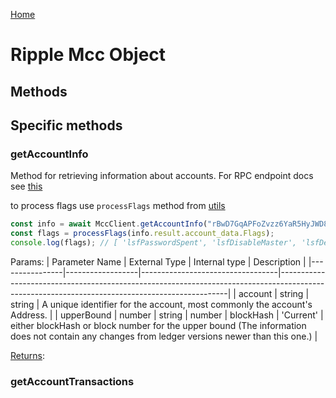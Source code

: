 [Home](../README.md)

# Ripple Mcc Object

## Methods

## Specific methods

### getAccountInfo

Method for retrieving information about accounts.
For RPC endpoint docs see [this](https://xrpl.org/account_info.html#account_info)

to process flags use `processFlags` method from [utils](./../../src/utils/xrpUtils.ts)

```javascript
const info = await MccClient.getAccountInfo("rBwD7GqAPFoZvzz6YaR5HyJWD8TUoaUbJo");
const flags = processFlags(info.result.account_data.Flags);
console.log(flags); // [ 'lsfPasswordSpent', 'lsfDisableMaster', 'lsfDefaultRipple' ]
```

Params:
| Parameter Name | External Type | Internal type | Description |
|----------------|------------------|----------------------------------|-----------------------------------------------------------------------------------------------------------------------------------------------|
| account | string | string | A unique identifier for the account, most commonly the account's Address. |
| upperBound | number \| string | number \| blockHash \| 'Current' | either blockHash or block number for the upper bound (The information does not contain any changes from ledger versions newer than this one.) |

[Returns](https://xrpl.org/account_info.html#response-format):

### getAccountTransactions
